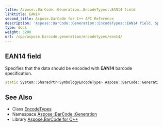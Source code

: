 ```yaml
---
title: Aspose::BarCode::Generation::EncodeTypes::EAN14 field
linktitle: EAN14
second_title: Aspose.BarCode for C++ API Reference
description: 'Aspose::BarCode::Generation::EncodeTypes::EAN14 field. Specifies that the data should be encoded with EAN14 barcode specification in C++.'
type: docs
weight: 3200
url: /cpp/aspose.barcode.generation/encodetypes/ean14/
---
```

## EAN14 field


Specifies that the data should be encoded with **EAN14** barcode specification.

```cpp
static System::SharedPtr<SymbologyEncodeType> Aspose::BarCode::Generation::EncodeTypes::EAN14
```

## See Also

* Class [EncodeTypes](../)
* Namespace [Aspose::BarCode::Generation](../../)
* Library [Aspose.BarCode for C++](../../../)
